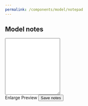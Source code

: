 ```yaml
---
permalink: /components/model/notepad
---
```

<div class="container">
<h2>Model notes</h2>
<form id="notes-form">
    <div class="form-group mt-4">
        <textarea class="form-control" id="notes" name="notes" rows="12"></textarea>
    </div>
    <div id="loader" class="text-right">
        <a id="notes-enlarge" class="btn btn-outline-primary mt-3 hashlink">Enlarge</a>
        <a id="notes-preview" class="btn btn-info mt-3 hashlink">Preview</a>
        <button type="submit" class="btn btn-primary mt-3">Save notes</button>
    </div>
</form>
</div>
